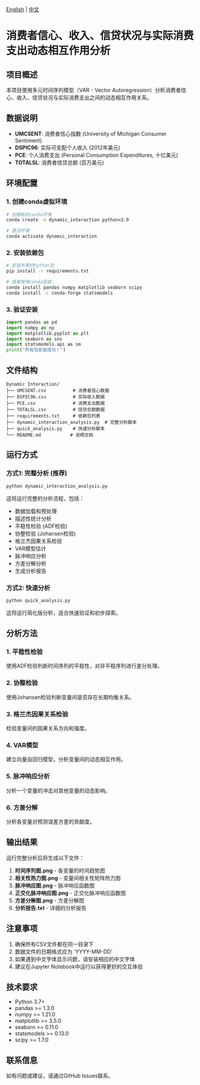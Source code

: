 [English](README_EN.md) | [中文](README.md)

# 消费者信心、收入、信贷状况与实际消费支出动态相互作用分析

## 项目概述

本项目使用多元时间序列模型（VAR - Vector Autoregression）分析消费者信心、收入、信贷状况与实际消费支出之间的动态相互作用关系。

## 数据说明

- **UMCSENT**: 消费者信心指数 (University of Michigan Consumer Sentiment)
- **DSPIC96**: 实际可支配个人收入 (2012年美元)
- **PCE**: 个人消费支出 (Personal Consumption Expenditures, 十亿美元)
- **TOTALSL**: 消费者信贷总额 (百万美元)

## 环境配置

### 1. 创建conda虚拟环境

```bash
# 创建新的conda环境
conda create -n dynamic_interaction python=3.9

# 激活环境
conda activate dynamic_interaction
```

### 2. 安装依赖包

```bash
# 安装所需的Python包
pip install -r requirements.txt

# 或者使用conda安装
conda install pandas numpy matplotlib seaborn scipy
conda install -c conda-forge statsmodels
```

### 3. 验证安装

```python
import pandas as pd
import numpy as np
import matplotlib.pyplot as plt
import seaborn as sns
import statsmodels.api as sm
print("所有包安装成功！")
```

## 文件结构

```
Dynamic Interaction/
├── UMCSENT.csv          # 消费者信心数据
├── DSPIC96.csv          # 实际收入数据  
├── PCE.csv              # 消费支出数据
├── TOTALSL.csv          # 信贷总额数据
├── requirements.txt     # 依赖包列表
├── dynamic_interaction_analysis.py  # 完整分析脚本
├── quick_analysis.py    # 快速分析脚本
└── README.md           # 说明文档
```

## 运行方式

### 方式1: 完整分析 (推荐)

```bash
python dynamic_interaction_analysis.py
```

这将运行完整的分析流程，包括：
- 数据加载和预处理
- 描述性统计分析
- 平稳性检验 (ADF检验)
- 协整检验 (Johansen检验)
- 格兰杰因果关系检验
- VAR模型估计
- 脉冲响应分析
- 方差分解分析
- 生成分析报告

### 方式2: 快速分析

```bash
python quick_analysis.py
```

这将运行简化版分析，适合快速验证和初步探索。

## 分析方法

### 1. 平稳性检验
使用ADF检验判断时间序列的平稳性，对非平稳序列进行差分处理。

### 2. 协整检验
使用Johansen检验判断变量间是否存在长期均衡关系。

### 3. 格兰杰因果关系检验
检验变量间的因果关系方向和强度。

### 4. VAR模型
建立向量自回归模型，分析变量间的动态相互作用。

### 5. 脉冲响应分析
分析一个变量的冲击对其他变量的动态影响。

### 6. 方差分解
分析各变量对预测误差方差的贡献度。

## 输出结果

运行完整分析后将生成以下文件：

1. **时间序列图.png** - 各变量的时间趋势图
2. **相关性热力图.png** - 变量间相关性矩阵热力图
3. **脉冲响应图.png** - 脉冲响应函数图
4. **正交化脉冲响应图.png** - 正交化脉冲响应函数图
5. **方差分解图.png** - 方差分解图
6. **分析报告.txt** - 详细的分析报告

## 注意事项

1. 确保所有CSV文件都在同一目录下
2. 数据文件的日期格式应为 'YYYY-MM-DD'
3. 如果遇到中文字体显示问题，请安装相应的中文字体
4. 建议在Jupyter Notebook中运行以获得更好的交互体验

## 技术要求

- Python 3.7+
- pandas >= 1.3.0
- numpy >= 1.21.0
- matplotlib >= 3.5.0
- seaborn >= 0.11.0
- statsmodels >= 0.13.0
- scipy >= 1.7.0

## 联系信息

如有问题或建议，请通过GitHub Issues联系。
